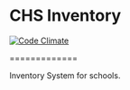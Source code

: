 CHS Inventory
=============

[![Code Climate](https://codeclimate.com/github/ocsoftware/chs_inventory.png)](https://codeclimate.com/github/ocsoftware/chs_inventory)

=============

Inventory System for schools.
